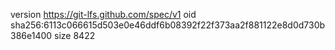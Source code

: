 version https://git-lfs.github.com/spec/v1
oid sha256:6113c066615d503e0e46ddf6b08392f22f373aa2f881122e8d0d730b386e1400
size 8422
